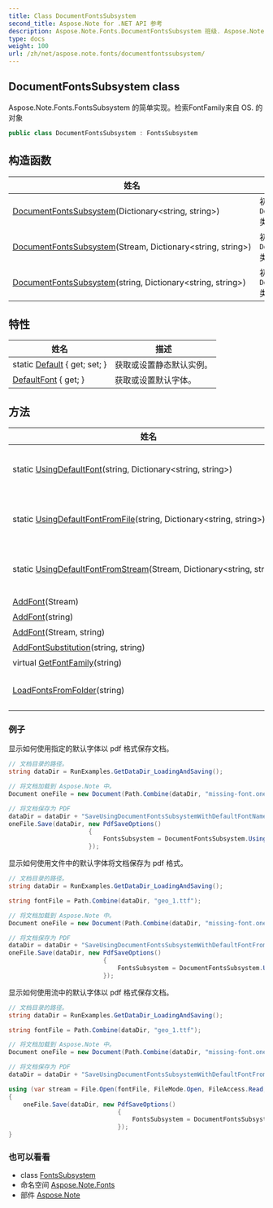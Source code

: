 ```yaml
---
title: Class DocumentFontsSubsystem
second_title: Aspose.Note for .NET API 参考
description: Aspose.Note.Fonts.DocumentFontsSubsystem 班级. Aspose.Note.Fonts.FontsSubsystem 的简单实现检索FontFamily来自 OS. 的对象
type: docs
weight: 100
url: /zh/net/aspose.note.fonts/documentfontssubsystem/
---
```

## DocumentFontsSubsystem class

Aspose.Note.Fonts.FontsSubsystem 的简单实现。检索FontFamily来自 OS. 的对象

```csharp
public class DocumentFontsSubsystem : FontsSubsystem
```

## 构造函数

| 姓名 | 描述 |
| --- | --- |
| [DocumentFontsSubsystem](documentfontssubsystem/#constructor)(Dictionary&lt;string, string&gt;) | 初始化一个新的实例`DocumentFontsSubsystem`类. |
| [DocumentFontsSubsystem](documentfontssubsystem/#constructor_1)(Stream, Dictionary&lt;string, string&gt;) | 初始化一个新的实例`DocumentFontsSubsystem`类. |
| [DocumentFontsSubsystem](documentfontssubsystem/#constructor_2)(string, Dictionary&lt;string, string&gt;) | 初始化一个新的实例`DocumentFontsSubsystem`类. |

## 特性

| 姓名 | 描述 |
| --- | --- |
| static [Default](../../aspose.note.fonts/documentfontssubsystem/default/) { get; set; } | 获取或设置静态默认实例。 |
| [DefaultFont](../../aspose.note.fonts/fontssubsystem/defaultfont/) { get; } | 获取或设置默认字体。 |

## 方法

| 姓名 | 描述 |
| --- | --- |
| static [UsingDefaultFont](../../aspose.note.fonts/documentfontssubsystem/usingdefaultfont/)(string, Dictionary&lt;string, string&gt;) | 使用指定的默认字体名称创建新的 DocumentFontsSubsystem 实例。 |
| static [UsingDefaultFontFromFile](../../aspose.note.fonts/documentfontssubsystem/usingdefaultfontfromfile/)(string, Dictionary&lt;string, string&gt;) | 使用指定文件中的字体作为默认字体创建新的 DocumentFontsSubsystem 实例。 |
| static [UsingDefaultFontFromStream](../../aspose.note.fonts/documentfontssubsystem/usingdefaultfontfromstream/)(Stream, Dictionary&lt;string, string&gt;) | 使用来自指定流的字体作为默认值创建新的 DocumentFontsSubsystem 实例。 |
| [AddFont](../../aspose.note.fonts/fontssubsystem/addfont/)(Stream) | 添加字体。 |
| [AddFont](../../aspose.note.fonts/fontssubsystem/addfont/)(string) | 添加字体。 |
| [AddFont](../../aspose.note.fonts/fontssubsystem/addfont/)(Stream, string) | 添加字体。 |
| [AddFontSubstitution](../../aspose.note.fonts/fontssubsystem/addfontsubstitution/)(string, string) | 添加字体替换。 |
| virtual [GetFontFamily](../../aspose.note.fonts/fontssubsystem/getfontfamily/)(string) | 获取字体系列。 |
| [LoadFontsFromFolder](../../aspose.note.fonts/fontssubsystem/loadfontsfromfolder/)(string) | 将指定文件夹中的所有 TrueType 字体加载到内部集合。 |

### 例子

显示如何使用指定的默认字体以 pdf 格式保存文档。

```csharp
// 文档目录的路径。
string dataDir = RunExamples.GetDataDir_LoadingAndSaving();

// 将文档加载到 Aspose.Note 中。
Document oneFile = new Document(Path.Combine(dataDir, "missing-font.one"));

// 将文档保存为 PDF
dataDir = dataDir + "SaveUsingDocumentFontsSubsystemWithDefaultFontName_out.pdf";
oneFile.Save(dataDir, new PdfSaveOptions() 
                      {
                          FontsSubsystem = DocumentFontsSubsystem.UsingDefaultFont("Times New Roman")
                      });
```

显示如何使用文件中的默认字体将文档保存为 pdf 格式。

```csharp
// 文档目录的路径。
string dataDir = RunExamples.GetDataDir_LoadingAndSaving();

string fontFile = Path.Combine(dataDir, "geo_1.ttf");

// 将文档加载到 Aspose.Note 中。
Document oneFile = new Document(Path.Combine(dataDir, "missing-font.one"));

// 将文档保存为 PDF
dataDir = dataDir + "SaveUsingDocumentFontsSubsystemWithDefaultFontFromFile_out.pdf";
oneFile.Save(dataDir, new PdfSaveOptions()
                          {
                              FontsSubsystem = DocumentFontsSubsystem.UsingDefaultFontFromFile(fontFile)
                          });
```

显示如何使用流中的默认字体以 pdf 格式保存文档。

```csharp
// 文档目录的路径。
string dataDir = RunExamples.GetDataDir_LoadingAndSaving();

string fontFile = Path.Combine(dataDir, "geo_1.ttf");

// 将文档加载到 Aspose.Note 中。
Document oneFile = new Document(Path.Combine(dataDir, "missing-font.one"));

// 将文档保存为 PDF
dataDir = dataDir + "SaveUsingDocumentFontsSubsystemWithDefaultFontFromStream_out.pdf";

using (var stream = File.Open(fontFile, FileMode.Open, FileAccess.Read, FileShare.Read))
{
    oneFile.Save(dataDir, new PdfSaveOptions()
                              {
                                  FontsSubsystem = DocumentFontsSubsystem.UsingDefaultFontFromStream(stream)
                              });
}
```

### 也可以看看

* class [FontsSubsystem](../fontssubsystem/)
* 命名空间 [Aspose.Note.Fonts](../../aspose.note.fonts/)
* 部件 [Aspose.Note](../../)


